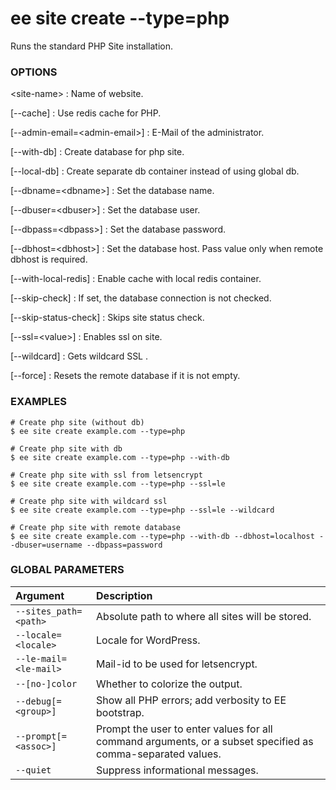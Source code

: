 # ee site create --type=php

Runs the standard PHP Site installation.

### OPTIONS

&lt;site-name&gt;
: Name of website.

[\--cache]
: Use redis cache for PHP.

[\--admin-email=&lt;admin-email&gt;]
: E-Mail of the administrator.

 [--with-db]
: Create database for php site.

[\--local-db]
: Create separate db container instead of using global db.

[\--dbname=&lt;dbname&gt;]
: Set the database name.

[\--dbuser=&lt;dbuser&gt;]
: Set the database user.

[\--dbpass=&lt;dbpass&gt;]
: Set the database password.

[\--dbhost=&lt;dbhost&gt;]
: Set the database host. Pass value only when remote dbhost is required.

[\--with-local-redis]
: Enable cache with local redis container.

[\--skip-check]
: If set, the database connection is not checked.

[\--skip-status-check]
: Skips site status check.

[\--ssl=&lt;value&gt;]
: Enables ssl on site.

[\--wildcard]
: Gets wildcard SSL .

[\--force]
: Resets the remote database if it is not empty.

### EXAMPLES

    # Create php site (without db)
    $ ee site create example.com --type=php

    # Create php site with db
    $ ee site create example.com --type=php --with-db

    # Create php site with ssl from letsencrypt
    $ ee site create example.com --type=php --ssl=le

    # Create php site with wildcard ssl
    $ ee site create example.com --type=php --ssl=le --wildcard

    # Create php site with remote database
    $ ee site create example.com --type=php --with-db --dbhost=localhost --dbuser=username --dbpass=password

### GLOBAL PARAMETERS

| **Argument**    | **Description**              |
|:----------------|:-----------------------------|
| `--sites_path=<path>` | Absolute path to where all sites will be stored. |
| `--locale=<locale>` | Locale for WordPress. |
| `--le-mail=<le-mail>` | Mail-id to be used for letsencrypt. |
| `--[no-]color` | Whether to colorize the output. |
| `--debug[=<group>]` | Show all PHP errors; add verbosity to EE bootstrap. |
| `--prompt[=<assoc>]` | Prompt the user to enter values for all command arguments, or a subset specified as comma-separated values. |
| `--quiet` | Suppress informational messages. |
